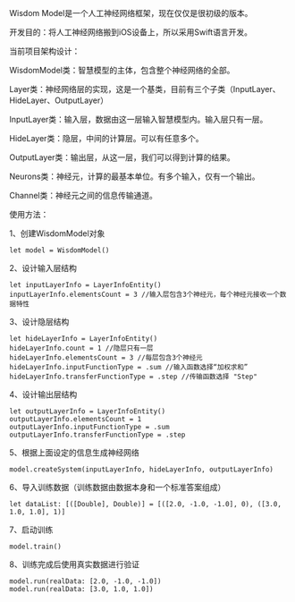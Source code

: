 
Wisdom Model是一个人工神经网络框架，现在仅仅是很初级的版本。

开发目的：将人工神经网络搬到iOS设备上，所以采用Swift语言开发。

当前项目架构设计：

WisdomModel类：智慧模型的主体，包含整个神经网络的全部。

Layer类：神经网络层的实现，这是一个基类，目前有三个子类（InputLayer、HideLayer、OutputLayer）

InputLayer类：输入层，数据由这一层输入智慧模型内。输入层只有一层。

HideLayer类：隐层，中间的计算层。可以有任意多个。

OutputLayer类：输出层，从这一层，我们可以得到计算的结果。

Neurons类：神经元，计算的最基本单位。有多个输入，仅有一个输出。

Channel类：神经元之间的信息传输通道。

使用方法：

1、创建WisdomModel对象

    let model = WisdomModel()

2、设计输入层结构

    let inputLayerInfo = LayerInfoEntity()
    inputLayerInfo.elementsCount = 3 //输入层包含3个神经元，每个神经元接收一个数据特性

3、设计隐层结构

    let hideLayerInfo = LayerInfoEntity()
    hideLayerInfo.count = 1 //隐层只有一层
    hideLayerInfo.elementsCount = 3 //每层包含3个神经元
    hideLayerInfo.inputFunctionType = .sum //输入函数选择“加权求和”
    hideLayerInfo.transferFunctionType = .step //传输函数选择 "Step"

4、设计输出层结构

    let outputLayerInfo = LayerInfoEntity()
    outputLayerInfo.elementsCount = 1
    outputLayerInfo.inputFunctionType = .sum
    outputLayerInfo.transferFunctionType = .step

5、根据上面设定的信息生成神经网络

    model.createSystem(inputLayerInfo, hideLayerInfo, outputLayerInfo)

6、导入训练数据（训练数据由数据本身和一个标准答案组成）

    let dataList: [([Double], Double)] = [([2.0, -1.0, -1.0], 0), ([3.0, 1.0, 1.0], 1)]
                                      
7、启动训练

    model.train()

8、训练完成后使用真实数据进行验证

    model.run(realData: [2.0, -1.0, -1.0])
    model.run(realData: [3.0, 1.0, 1.0])
